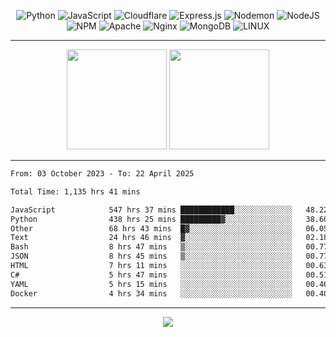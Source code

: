 <div align="center">
  
![Python](https://img.shields.io/badge/python-3670A0?style=for-the-badge&logo=python&logoColor=ffdd54) ![JavaScript](https://img.shields.io/badge/javascript-%23323330.svg?style=for-the-badge&logo=javascript&logoColor=%23F7DF1E) ![Cloudflare](https://img.shields.io/badge/Cloudflare-F38020?style=for-the-badge&logo=Cloudflare&logoColor=white) ![Express.js](https://img.shields.io/badge/express.js-%23404d59.svg?style=for-the-badge&logo=express&logoColor=%2361DAFB) ![Nodemon](https://img.shields.io/badge/NODEMON-%23323330.svg?style=for-the-badge&logo=nodemon&logoColor=%BBDEAD) ![NodeJS](https://img.shields.io/badge/node.js-6DA55F?style=for-the-badge&logo=node.js&logoColor=white) ![NPM](https://img.shields.io/badge/NPM-%23CB3837.svg?style=for-the-badge&logo=npm&logoColor=white) ![Apache](https://img.shields.io/badge/apache-%23D42029.svg?style=for-the-badge&logo=apache&logoColor=white) ![Nginx](https://img.shields.io/badge/nginx-%23009639.svg?style=for-the-badge&logo=nginx&logoColor=white) ![MongoDB](https://img.shields.io/badge/MongoDB-%234ea94b.svg?style=for-the-badge&logo=mongodb&logoColor=white) ![LINUX](https://img.shields.io/badge/Linux-FCC624?style=for-the-badge&logo=linux&logoColor=black)

---


<img src="https://github-readme-streak-stats.herokuapp.com/?user=anotherrandomonline&theme=react" height="160"/>
  
<img src="https://github-readme-stats.vercel.app/api?username=anotherrandomonline&show_icons=true&include_all_commits=true&theme=react" height="160"/>
</div>

---

<!--START_SECTION:waka-->

```txt
From: 03 October 2023 - To: 22 April 2025

Total Time: 1,135 hrs 41 mins

JavaScript            547 hrs 37 mins ████████████░░░░░░░░░░░░░   48.22 %
Python                438 hrs 25 mins █████████▓░░░░░░░░░░░░░░░   38.60 %
Other                 68 hrs 43 mins  █▓░░░░░░░░░░░░░░░░░░░░░░░   06.05 %
Text                  24 hrs 46 mins  ▓░░░░░░░░░░░░░░░░░░░░░░░░   02.18 %
Bash                  8 hrs 47 mins   ▒░░░░░░░░░░░░░░░░░░░░░░░░   00.77 %
JSON                  8 hrs 45 mins   ▒░░░░░░░░░░░░░░░░░░░░░░░░   00.77 %
HTML                  7 hrs 11 mins   ░░░░░░░░░░░░░░░░░░░░░░░░░   00.63 %
C#                    5 hrs 47 mins   ░░░░░░░░░░░░░░░░░░░░░░░░░   00.51 %
YAML                  5 hrs 15 mins   ░░░░░░░░░░░░░░░░░░░░░░░░░   00.46 %
Docker                4 hrs 34 mins   ░░░░░░░░░░░░░░░░░░░░░░░░░   00.40 %
```

<!--END_SECTION:waka-->

---

<div align="center">
  
![](https://github-profile-trophy.vercel.app/?username=anotherrandomonline&theme=darkhub&no-frame=true&no-bg=true&margin-w=4)

</div>
